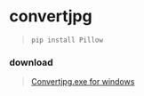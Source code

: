 # convertjpg

> `pip install Pillow`

### download
>[Convertjpg.exe for windows](https://github.com/buglot/convertjpg/releases/download/v0.0.1/convert.exe)
